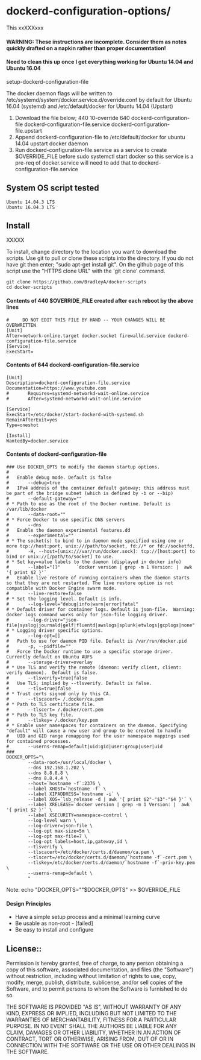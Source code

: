 # dockerd-configuration-options/

This xxXXXxxx

#### WARNING: These instructions are incomplete. Consider them as notes quickly drafted on a napkin rather than proper documentation!
#### Need to clean this up once I get everything working for Ubuntu 14.04 and Ubuntu 16.04

setup-dockerd-configuration-file

The docker daemon flags will be written to /etc/systemd/system/docker.service.d/override.conf by default for Ubuntu 16.04 (systemd) and /etc/default/docker for Ubuntu 14.04 (Upstart)

1) Download the file below; 
	440	10-override
	640	dockerd-configuration-file
		dockerd-configuration-file.service
		dockerd-configuration-file.upstart
2) Append dockerd-configuration-file to /etc/default/docker for ubuntu 14.04 upstart docker daemon
3) Run dockerd-configuration-file.service as a service to create $OVERRIDE_FILE before sudo systemctl start docker so this service is a pre-req of docker.service will need to add that to dockerd-configuration-file.service

## System OS script tested

    Ubuntu 14.04.3 LTS
    Ubuntu 16.04.3 LTS

## Install

XXXXX

To install, change directory to the location you want to download the scripts. Use git to pull or clone these scripts into the directory. If you do not have git then enter; "sudo apt-get install git". On the github page of this script use the "HTTPS clone URL" with the 'git clone' command.

    git clone https://github.com/BradleyA/docker-scripts
    cd docker-scripts

#### Contents of 440 $OVERRIDE_FILE created after each reboot by the above lines
 
	#     DO NOT EDIT THIS FILE BY HAND -- YOUR CHANGES WILL BE OVERWRITTEN
	[Unit]
	After=network-online.target docker.socket firewalld.service dockerd-configuration-file.service
	[Service]
	ExecStart=
 
#### Contents of 644 dockerd-configuration-file.service
 
	[Unit]
	Description=dockerd-configuration-file.service
	Documentation=https://www.youtube.com
	#       Requires=systemd-networkd-wait-online.service
	#       After=systemd-networkd-wait-online.service
	
	[Service]
	ExecStart=/etc/docker/start-dockerd-with-systemd.sh
	RemainAfterExit=yes
	Type=oneshot
	
	[Install]
	WantedBy=docker.service
 
#### Contents of dockerd-configuration-file

	### Use DOCKER_OPTS to modify the daemon startup options.
	#
	#   Enable debug mode. Default is false
	#       --debug=true
	#   IPv4 address of the container default gateway; this address must be part of the bridge subnet (which is defined by -b or --bip)
	#       --default-gateway=""
	# * Path to use as the root of the Docker runtime. Default is /var/lib/docker
	#       --data-root=""
	# * Force Docker to use specific DNS servers
	#       --dns
	#   Enable the daemon experimental features.dd
	#       --experimental=""
	# * The socket(s) to bind to in daemon mode specified using one or more tcp://host:port, unix:///path/to/socket, fd://* or fd://socketfd.
	#       -H, --host=[unix:///var/run/docker.sock]: tcp://[host:port] to bind or unix://[/path/to/socket] to use.
	# * Set key=value labels to the daemon (displayed in docker info)
	#       --label="[]"      `docker version | grep -m 1 Version: |  awk '{ print $2 }'`
	#   Enable live restore of running containers when the daemon starts so that they are not restarted. The live restore option is not compatible with Docker Engine swarm mode.
	#       --live-restore=false
	# * Set the logging level. Default is info.
	#       --log-level="debug|info|warn|error|fatal"
	# * Default driver for container logs. Default is json-file.  Warning: docker logs command works only for json-file logging driver.
	#       --log-driver="json-file|syslog|journald|gelf|fluentd|awslogs|splunk|etwlogs|gcplogs|none"
	# * Logging driver specific options.
	#       --log-opt=[]
	#   Path to use for daemon PID file. Default is /var/run/docker.pid
	#       -p, --pidfile=""
	#   Force the Docker runtime to use a specific storage driver. Currently default on Ubuntu AUFS
	#       --storage-driver=overlay
	# * Use TLS and verify the remote (daemon: verify client, client: verify daemon).  Default is false.
	#       --tlsverify=true|false
	#   Use TLS; implied by --tlsverify. Default is false.
	#       --tls=true|false
	# * Trust certs signed only by this CA.
	#       --tlscacert= /.docker/ca.pem
	# * Path to TLS certificate file.
	#       --tlscert= /.docker/cert.pem
	# * Path to TLS key file.
	#       --tlskey= /.docker/key.pem
	# * Enable user namespaces for containers on the daemon. Specifying "default" will cause a new user and group to be created to handle
	#   UID and GID range remapping for the user namespace mappings used for contained processes.
	#       --userns-remap=default|uid:gid|user:group|user|uid
	###
	DOCKER_OPTS="\
        	--data-root=/usr/local/docker \
        	--dns 192.168.1.202 \
        	--dns 8.8.8.8 \
        	--dns 8.8.4.4 \
        	--host=`hostname -f`:2376 \
        	--label XHOST=`hostname -f` \
        	--label XIPADDRESS=`hostname -i` \
        	--label XOS=`lsb_release -d | awk '{ print $2"-"$3"-"$4 }'` \
        	--label XRELEASE=`docker version | grep -m 1 Version: |  awk '{ print $2 }'` \
        	--label XSECURITY=namespace-control \
        	--log-level warn \
        	--log-driver=json-file \
        	--log-opt max-size=5m \
        	--log-opt max-file=7 \
        	--log-opt labels=host,ip,gateway,id \
        	--tlsverify \
        	--tlscacert=/etc/docker/certs.d/daemon/ca.pem \
        	--tlscert=/etc/docker/certs.d/daemon/`hostname -f`-cert.pem \
        	--tlskey=/etc/docker/certs.d/daemon/`hostname -f`-priv-key.pem \
        	--userns-remap=default \
        	"

Note:
	echo "DOCKER_OPTS="\"$DOCKER_OPTS\" >> $OVERRIDE_FILE

#### Design Principles
 * Have a simple setup process and a minimal learning curve
 * Be usable as non-root - [failed]
 * Be easy to install and configure

## License::

Permission is hereby granted, free of charge, to any person obtaining a copy of this software, associated documentation, and files (the "Software") without restriction, including without limitation of rights to use, copy, modify, merge, publish, distribute, sublicense, and/or sell copies of the Software, and to permit persons to whom the Software is furnished to do so.

THE SOFTWARE IS PROVIDED "AS IS", WITHOUT WARRANTY OF ANY KIND, EXPRESS OR IMPLIED, INCLUDING BUT NOT LIMITED TO THE WARRANTIES OF MERCHANTABILITY, FITNESS FOR A PARTICULAR PURPOSE. IN NO EVENT SHALL THE AUTHORS BE LIABLE FOR ANY CLAIM, DAMAGES OR OTHER LIABILITY, WHETHER IN AN ACTION OF CONTRACT, TORT OR OTHERWISE, ARISING FROM, OUT OF OR IN CONNECTION WITH THE SOFTWARE OR THE USE OR OTHER DEALINGS IN THE SOFTWARE.
